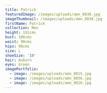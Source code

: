 ```yaml
---
title: Patrick
featuredImage: /images/uploads/amn_0838.jpg
imageThumbnail: /images/uploads/amn_0838.jpg
firstName: Patrick
collection: Men
height: 191cms
bust: 106cms
waist: 90cms
hips: 98cms
size: L
shoeSize: '10'
hair: Auburn
eyes: Green
imagePortfolio:
  - image: /images/uploads/amn_0815.jpg
  - image: /images/uploads/amn_0856.jpg
  - image: /images/uploads/amn_0826.jpg
---
```


